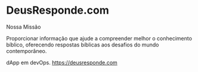 # DeusResponde.com

Nossa Missão

Proporcionar informação que ajude a compreender melhor o conhecimento bíblico, oferecendo respostas bíblicas aos desafios do mundo contemporâneo.

dApp em devOps. https://deusresponde.com
